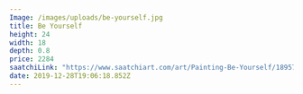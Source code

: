 ```yaml
---
Image: /images/uploads/be-yourself.jpg
title: Be Yourself
height: 24
width: 18
depth: 0.8
price: 2284
saatchiLink: "https://www.saatchiart.com/art/Painting-Be-Yourself/189576/4665842/view"
date: 2019-12-28T19:06:18.852Z
---
```


